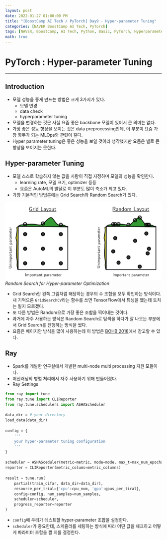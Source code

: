 ```yaml
---
layout: post
date: 2022-01-27 01:00:00 PM
title: "[BoostCamp AI Tech / PyTorch] Day9 - Hyper-parameter Tuning"
categories: [NAVER BoostCamp AI Tech, PyTorch]
tags: [NAVER, BoostCamp, AI Tech, Python, Basic, PyTorch, Hyperparameter]
math: true
---
```

# PyTorch : Hyper-parameter Tuning

---

## Introduction
- 모델 성능을 좋게 만드는 방법은 크게 3가지가 있다.
    - 모델 변경
    - data check
    - hyperparameter tuning
- 모델을 변경하는 것은 사실 요즘 좋은 backbone 모델이 있어서 큰 의미는 없다.
- 가장 좋은 성능 향상을 보이는 것은 data preprocessing인데, 이 부분이 요즘 가장 화두가 되는 MLOps와 관련이 깊다.
- Hyper parameter tuning은 좋은 성능을 보일 것이라 생각했지만 요즘은 별로 큰 향상을 보이지는 못한다.

## Hyper-parameter Tuning
- 모델 스스로 학습하지 않는 값을 사람이 직접 지정하며 모델의 성능을 확인한다.
    - learning rate, 모델 크기, optimizer 등등
    - 요즘은 AutoML의 발달로 이 부분도 많이 축소가 되고 있다.
- 가장 기본적인 방법론에는 Grid Search와 Random Search가 있다.

![](/image/boostcamp/pytorch/gridsearch.png)*Random Search for Hyper-parameter Optimization*  

- Grid Search란 왼쪽 그림처럼 해당하는 경우의 수 조합을 모두 확인하는 방식이다.  
 내 기억으론 `GridSearchCV`라는 함수를 쓰면 TensorFlow에서 튜닝을 했는데 토치는 될지 모르겠다.
- 또 다른 방법은 Random으로 가장 좋은 조합을 찍어내는 것이다. 
- 과거에 자주 사용하는 방식은 Random Search로 탐색을 하다가 잘 나오는 부분에서 Grid Search를 진행하는 방식을 썼다.
- 요즘은 베이지안 방식을 많이 사용하는데 이 방법은 [BOHB 2018](http://proceedings.mlr.press/v80/falkner18a/falkner18a.pdf)에서 참고할 수 있다.

## Ray

- Spark를 개발한 연구실에서 개발한 multi-node multi processing 지원 모듈이다.
- 머신러닝의 병렬 처리에서 자주 사용하기 위해 만들어졌다.
- Ray Settings

```python
from ray import tune
from ray.tune import CLIReporter
from ray.tune.schedulers import ASHAScheduler

data_dir = # your directory
load_data(data_dir)

config = {
    '''
    your hyper-parameter tuning configuration
    '''
}

scheduler = ASHASceduler(metric=metric, mode=mode, max_t=max_num_epochs, grace_period=1, reduction_factor=2)
reporter = CLIReporter(metric_colums=metric_columns)

result = tune.run(
    partial(train_cifar, data_dir=data_dir),
    resource_per_trial={'cpu':cpu_num, 'gpu':gpus_per_tiral},
    config=config, num_samples=num_samples,
    scheduler=scheduler,
    progress_reporter=reporter
)
```  
- `config`에 우리가 테스트할 hyper-parameter 조합을 설정한다.
- `scheduler`가 중요한데, 스케쥴러를 세팅하는 방식에 따라 어떤 값을 체크하고 어떻게 파라미터 조합을 짤 지를 결정한다.
